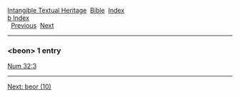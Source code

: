 [Intangible Textual Heritage](../../index)  [Bible](../index) 
[Index](index)   
[b Index](_b_)  
  [Previous](c01296)  [Next](c01298) 

------------------------------------------------------------------------

### &lt;beon&gt; 1 entry

[Num 32:3](../kjv/num032.htm#003)  

------------------------------------------------------------------------

[Next: beor (10)](c01298)
